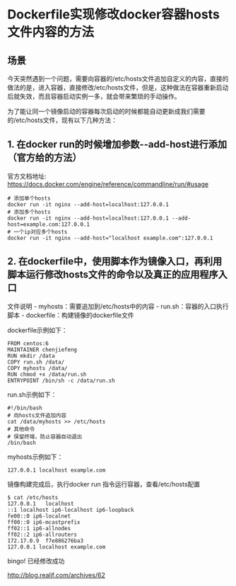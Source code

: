 # Dockerfile实现修改docker容器hosts文件内容的方法

## 场景

今天突然遇到一个问题，需要向容器的/etc/hosts文件追加自定义的内容，直接的做法的是，进入容器，直接修改/etc/hosts文件，但是，这种做法在容器重新启动后就失效，而且容器启动实例一多，就会带来繁琐的手动操作。

为了能让同一个镜像启动的容器每次启动的时候都能自动更新成我们需要的/etc/hosts文件，现有以下几种方法：

## 1. 在docker run的时候增加参数--add-host进行添加（官方给的方法）

官方文档地址: https://docs.docker.com/engine/reference/commandline/run/#usage

```
# 添加单个hosts
docker run -it nginx --add-host=localhost:127.0.0.1
# 添加多个hosts
docker run -it nginx --add-host=localhost:127.0.0.1 --add-host=example.com:127.0.0.1 
# 一个ip对应多个hosts
docker run -it nginx --add-host="localhost example.com":127.0.0.1
```



## 2. 在dockerfile中，使用脚本作为镜像入口，再利用脚本运行修改hosts文件的命令以及真正的应用程序入口

文件说明
\- myhosts：需要追加到/etc/hosts中的内容
\- run.sh：容器的入口执行脚本
\- dockerfile：构建镜像的dockerfile文件

dockerfile示例如下：

```
FROM centos:6
MAINTAINER chenjiefeng
RUN mkdir /data
COPY run.sh /data/
COPY myhosts /data/
RUN chmod +x /data/run.sh
ENTRYPOINT /bin/sh -c /data/run.sh
```



run.sh示例如下：

```
#!/bin/bash
# 向hosts文件追加内容
cat /data/myhosts >> /etc/hosts
# 其他命令
# 保留终端，防止容器自动退出
/bin/bash 

```

myhosts示例如下：

```
127.0.0.1 localhost example.com
```

镜像构建完成后，执行docker run 指令运行容器，查看/etc/hosts配置

```
$ cat /etc/hosts
127.0.0.1   localhost
::1 localhost ip6-localhost ip6-loopback
fe00::0 ip6-localnet
ff00::0 ip6-mcastprefix
ff02::1 ip6-allnodes
ff02::2 ip6-allrouters
172.17.0.9  f7e886276ba3
127.0.0.1 localhost example.com
```

bingo! 已经修改成功



http://blog.realjf.com/archives/62